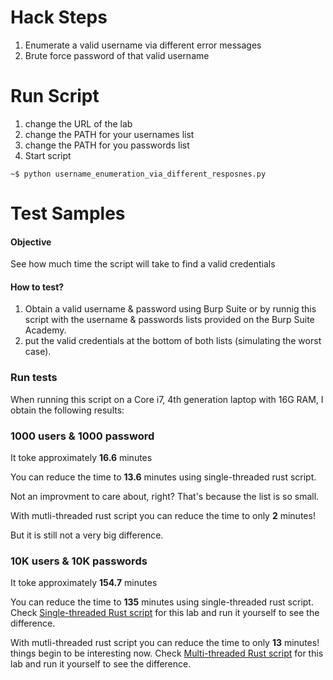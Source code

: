 # Hack Steps
1. Enumerate a valid username via different error messages
2. Brute force password of that valid username

# Run Script
1. change the URL of the lab
2. change the PATH for your usernames list
3. change the PATH for you passwords list
4. Start script
```
~$ python username_enumeration_via_different_resposnes.py
```

# Test Samples
#### Objective
See how much time the script will take to find a valid credentials

#### How to test?
1. Obtain a valid username & password using Burp Suite or by runnig this script with the username & passwords lists provided on the Burp Suite Academy.
2. put the valid credentials at the bottom of both lists (simulating the worst case).

### Run tests
When running this script on a Core i7, 4th generation laptop with 16G RAM, I obtain the following results:
### 1000 users & 1000 password
It toke approximately **16.6** minutes 

You can reduce the time to **13.6** minutes 
using single-threaded rust script.

Not an improvment to care about, right? That's because the list is so small.

With mutli-threaded rust script you can reduce the time to only **2** minutes!

But it is still not a very big difference.

### 10K users & 10K passwords
It toke approximately **154.7** minutes 

You can reduce the time to **135** minutes 
using single-threaded rust script.
Check [Single-threaded Rust script](https://github.com/elqalawii/portswigger_labs_with_rust/tree/main/Authentication/Single-threaded/username_enumeration_via_different_responses) for this lab and run it yourself to see the difference.

With mutli-threaded rust script you can reduce the time to only **13** minutes! things begin to be interesting now.
Check [Multi-threaded Rust script](https://github.com/elqalawii/portswigger_labs_with_rust/tree/main/Authentication/Multi-threaded/username_enumeration_via_different_responses_multithread) for this lab and run it yourself to see the difference.


